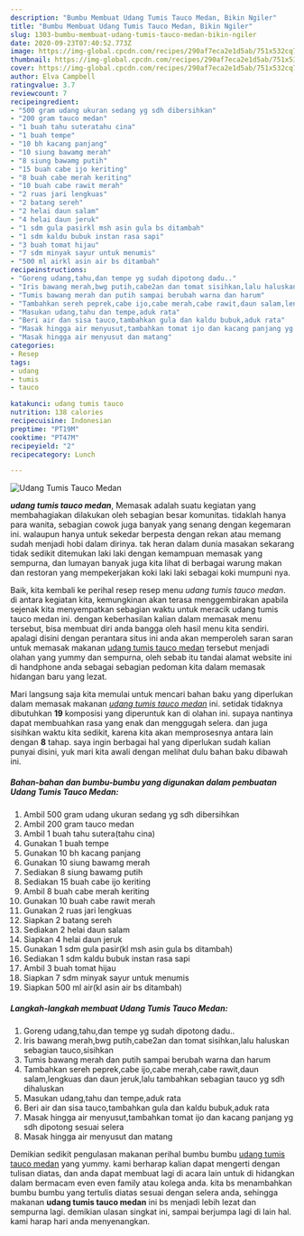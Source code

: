 ```yaml
---
description: "Bumbu Membuat Udang Tumis Tauco Medan, Bikin Ngiler"
title: "Bumbu Membuat Udang Tumis Tauco Medan, Bikin Ngiler"
slug: 1303-bumbu-membuat-udang-tumis-tauco-medan-bikin-ngiler
date: 2020-09-23T07:40:52.773Z
image: https://img-global.cpcdn.com/recipes/290af7eca2e1d5ab/751x532cq70/udang-tumis-tauco-medan-foto-resep-utama.jpg
thumbnail: https://img-global.cpcdn.com/recipes/290af7eca2e1d5ab/751x532cq70/udang-tumis-tauco-medan-foto-resep-utama.jpg
cover: https://img-global.cpcdn.com/recipes/290af7eca2e1d5ab/751x532cq70/udang-tumis-tauco-medan-foto-resep-utama.jpg
author: Elva Campbell
ratingvalue: 3.7
reviewcount: 7
recipeingredient:
- "500 gram udang ukuran sedang yg sdh dibersihkan"
- "200 gram tauco medan"
- "1 buah tahu suteratahu cina"
- "1 buah tempe"
- "10 bh kacang panjang"
- "10 siung bawamg merah"
- "8 siung bawamg putih"
- "15 buah cabe ijo keriting"
- "8 buah cabe merah keriting"
- "10 buah cabe rawit merah"
- "2 ruas jari lengkuas"
- "2 batang sereh"
- "2 helai daun salam"
- "4 helai daun jeruk"
- "1 sdm gula pasirkl msh asin gula bs ditambah"
- "1 sdm kaldu bubuk instan rasa sapi"
- "3 buah tomat hijau"
- "7 sdm minyak sayur untuk menumis"
- "500 ml airkl asin air bs ditambah"
recipeinstructions:
- "Goreng udang,tahu,dan tempe yg sudah dipotong dadu.."
- "Iris bawang merah,bwg putih,cabe2an dan tomat sisihkan,lalu haluskan sebagian tauco,sisihkan"
- "Tumis bawang merah dan putih sampai berubah warna dan harum"
- "Tambahkan sereh peprek,cabe ijo,cabe merah,cabe rawit,daun salam,lengkuas dan daun jeruk,lalu tambahkan sebagian tauco yg sdh dihaluskan"
- "Masukan udang,tahu dan tempe,aduk rata"
- "Beri air dan sisa tauco,tambahkan gula dan kaldu bubuk,aduk rata"
- "Masak hingga air menyusut,tambahkan tomat ijo dan kacang panjang yg sdh dipotong sesuai selera"
- "Masak hingga air menyusut dan matang"
categories:
- Resep
tags:
- udang
- tumis
- tauco

katakunci: udang tumis tauco 
nutrition: 138 calories
recipecuisine: Indonesian
preptime: "PT19M"
cooktime: "PT47M"
recipeyield: "2"
recipecategory: Lunch

---
```



![Udang Tumis Tauco Medan](https://img-global.cpcdn.com/recipes/290af7eca2e1d5ab/751x532cq70/udang-tumis-tauco-medan-foto-resep-utama.jpg)

<b><i>udang tumis tauco medan</i></b>, Memasak adalah suatu kegiatan yang membahagiakan dilakukan oleh sebagian besar komunitas. tidaklah hanya para wanita, sebagian cowok juga banyak yang senang dengan kegemaran ini. walaupun hanya untuk sekedar berpesta dengan rekan atau memang sudah menjadi hobi dalam dirinya. tak heran dalam dunia masakan sekarang tidak sedikit ditemukan laki laki dengan kemampuan memasak yang sempurna, dan lumayan banyak juga kita lihat di berbagai warung makan dan restoran yang mempekerjakan koki laki laki sebagai koki mumpuni nya.



Baik, kita kembali ke perihal resep resep menu <i>udang tumis tauco medan</i>. di antara kegiatan kita, kemungkinan akan terasa menggembirakan apabila sejenak kita menyempatkan sebagian waktu untuk meracik udang tumis tauco medan ini. dengan keberhasilan kalian dalam memasak menu tersebut, bisa membuat diri anda bangga oleh hasil menu kita sendiri. apalagi disini dengan perantara situs ini anda akan memperoleh saran saran untuk memasak makanan <u>udang tumis tauco medan</u> tersebut menjadi olahan yang yummy dan sempurna, oleh sebab itu tandai alamat website ini di handphone anda sebagai sebagian pedoman kita dalam memasak hidangan baru yang lezat.


Mari langsung saja kita memulai untuk mencari bahan baku yang diperlukan dalam memasak makanan <u><i>udang tumis tauco medan</i></u> ini. setidak tidaknya dibutuhkan <b>19</b> komposisi yang diperuntuk kan di olahan ini. supaya nantinya dapat membuahkan rasa yang enak dan menggugah selera. dan juga sisihkan waktu kita sedikit, karena kita akan memprosesnya antara lain dengan <b>8</b> tahap. saya ingin berbagai hal yang diperlukan sudah kalian punyai disini, yuk mari kita awali dengan melihat dulu bahan baku dibawah ini.

<!--inarticleads1-->

##### Bahan-bahan dan bumbu-bumbu yang digunakan dalam pembuatan Udang Tumis Tauco Medan:

1. Ambil 500 gram udang ukuran sedang yg sdh dibersihkan
1. Ambil 200 gram tauco medan
1. Ambil 1 buah tahu sutera(tahu cina)
1. Gunakan 1 buah tempe
1. Gunakan 10 bh kacang panjang
1. Gunakan 10 siung bawamg merah
1. Sediakan 8 siung bawamg putih
1. Sediakan 15 buah cabe ijo keriting
1. Ambil 8 buah cabe merah keriting
1. Gunakan 10 buah cabe rawit merah
1. Gunakan 2 ruas jari lengkuas
1. Siapkan 2 batang sereh
1. Sediakan 2 helai daun salam
1. Siapkan 4 helai daun jeruk
1. Gunakan 1 sdm gula pasir(kl msh asin gula bs ditambah)
1. Sediakan 1 sdm kaldu bubuk instan rasa sapi
1. Ambil 3 buah tomat hijau
1. Siapkan 7 sdm minyak sayur untuk menumis
1. Siapkan 500 ml air(kl asin air bs ditambah)




<!--inarticleads2-->

##### Langkah-langkah membuat Udang Tumis Tauco Medan:

1. Goreng udang,tahu,dan tempe yg sudah dipotong dadu..
1. Iris bawang merah,bwg putih,cabe2an dan tomat sisihkan,lalu haluskan sebagian tauco,sisihkan
1. Tumis bawang merah dan putih sampai berubah warna dan harum
1. Tambahkan sereh peprek,cabe ijo,cabe merah,cabe rawit,daun salam,lengkuas dan daun jeruk,lalu tambahkan sebagian tauco yg sdh dihaluskan
1. Masukan udang,tahu dan tempe,aduk rata
1. Beri air dan sisa tauco,tambahkan gula dan kaldu bubuk,aduk rata
1. Masak hingga air menyusut,tambahkan tomat ijo dan kacang panjang yg sdh dipotong sesuai selera
1. Masak hingga air menyusut dan matang




Demikian sedikit pengulasan makanan perihal bumbu bumbu <u>udang tumis tauco medan</u> yang yummy. kami berharap kalian dapat mengerti dengan tulisan diatas, dan anda dapat membuat lagi di acara lain untuk di hidangkan dalam bermacam even even family atau kolega anda. kita bs menambahkan bumbu bumbu yang tertulis diatas sesuai dengan selera anda, sehingga makanan <b>udang tumis tauco medan</b> ini bs menjadi lebih lezat dan sempurna lagi. demikian ulasan singkat ini, sampai berjumpa lagi di lain hal. kami harap hari anda menyenangkan.

